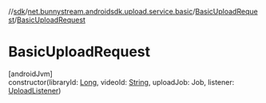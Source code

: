 //[sdk](../../../index.md)/[net.bunnystream.androidsdk.upload.service.basic](../index.md)/[BasicUploadRequest](index.md)/[BasicUploadRequest](-basic-upload-request.md)

# BasicUploadRequest

[androidJvm]\
constructor(libraryId: [Long](https://kotlinlang.org/api/latest/jvm/stdlib/kotlin/-long/index.html), videoId: [String](https://kotlinlang.org/api/latest/jvm/stdlib/kotlin/-string/index.html), uploadJob: Job, listener: [UploadListener](../../net.bunnystream.androidsdk.upload.service/-upload-listener/index.md))
